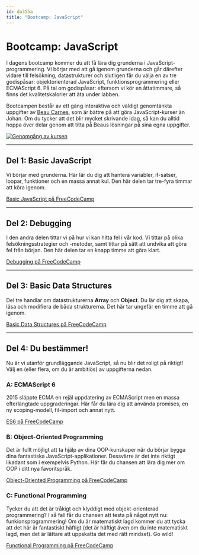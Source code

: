 ```yaml
---
id: da355a
title: "Bootcamp: JavaScript"
---
```


# Bootcamp: JavaScript

I dagens bootcamp kommer du att få lära dig grunderna i JavaScript-programmering. Vi börjar med att gå igenom grunderna och går därefter vidare till felsökning, datastrukturer och slutligen får du välja en av tre godispåsar: objektorienterad JavaScript, funktionsprogrammering eller ECMAScript 6. På tal om godispåsar: eftersom vi kör en åttatimmare, så finns det kvalitetskalorier att äta under labben.

Bootcampen består av ett gäng interaktiva och väldigt genomtänkta uppgifter av [Beau Carnes](http://carnes.cc/), som är bättre på att göra JavaScript-kurser än Johan. Om du tycker att det blir mycket skrivande idag, så kan du alltid hoppa över delar genom att titta på Beaus lösningar på sina egna uppgifter.

[![Genomgång av kursen](http://img.youtube.com/vi/PkZNo7MFNFg/0.jpg)](http://www.youtube.com/watch?v=PkZNo7MFNFg)

---

## Del 1: Basic JavaScript

Vi börjar med grunderna. Här lär du dig att hantera variabler, if-satser, loopar, funktioner och en massa annat kul. Den här delen tar tre-fyra timmar att köra igenom.

[Basic JavaScript på FreeCodeCamp](https://learn.freecodecamp.org/javascript-algorithms-and-data-structures/basic-javascript/)

---

## Del 2: Debugging

I den andra delen tittar vi på hur vi kan hitta fel i vår kod. Vi tittar på olika felsökningsstrategier och -metoder, samt tittar på sätt att undvika att göra fel från början. Den här delen tar en knapp timme att göra klart.

[Debugging på FreeCodeCamp](https://learn.freecodecamp.org/javascript-algorithms-and-data-structures/debugging/)

---

## Del 3: Basic Data Structures

Del tre handlar om datastrukturerna **Array** och **Object**. Du lär dig att skapa, läsa och modifiera de båda strukturerna. Det här tar ungefär en timme att gå igenom.

[Basic Data Structures på FreeCodeCamp](https://learn.freecodecamp.org/javascript-algorithms-and-data-structures/basic-data-structures)

---

## Del 4: Du bestämmer!

Nu är vi utanför grundläggande JavaScript, så nu blir det roligt på riktigt! Välj en (eller flera, om du är ambitiös) av uppgifterna nedan.

### A: ECMAScript 6

2015 släppte ECMA en rejäl uppdatering av ECMAScript men en massa efterlängtade uppgraderingar. Här får du lära dig att använda promises, en ny scoping-modell, fil-import och annat nytt.

[ES6 på FreeCodeCamp](https://learn.freecodecamp.org/javascript-algorithms-and-data-structures/es6)

### B: Object-Oriented Programming

Det är fullt möjligt att ta hjälp av dina OOP-kunskaper när du börjar bygga dina fantastiska JavaScript-applikationer. Dessvärre är det inte riktigt likadant som i exempelvis Python. Här får du chansen att lära dig mer om OOP i ditt nya favoritspråk.

[Object-Oriented Programming på FreeCodeCamp](https://learn.freecodecamp.org/javascript-algorithms-and-data-structures/object-oriented-programming)

### C: Functional Programming

Tycker du att det är tråkigt och klyddigt med objekt-orienterad programmering? I så fall får du chansen att testa på något nytt nu: funkionsprogrammering! Om du är matematiskt lagd kommer du att tycka att det här är fantastiskt häftigt (det är häftigt även om du inte matematiskt lagd, men det är lättare att uppskatta det med rätt mindset). Go wild!

[Functional Programming på FreeCodeCamp](https://learn.freecodecamp.org/javascript-algorithms-and-data-structures/functional-programming)
